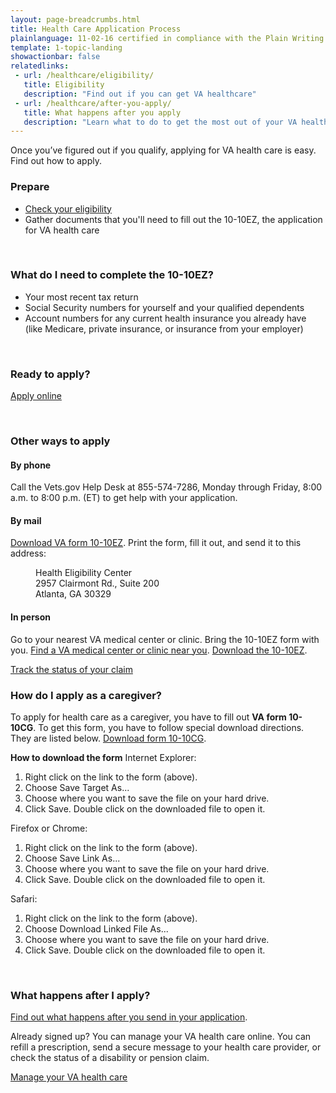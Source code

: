 ```yaml
---
layout: page-breadcrumbs.html
title: Health Care Application Process
plainlanguage: 11-02-16 certified in compliance with the Plain Writing Act
template: 1-topic-landing
showactionbar: false
relatedlinks:
 - url: /healthcare/eligibility/
   title: Eligibility
   description: "Find out if you can get VA healthcare"
 - url: /healthcare/after-you-apply/
   title: What happens after you apply
   description: "Learn what to do to get the most out of your VA health care"
---
```


Once you’ve figured out if you qualify, applying for VA health care is easy. Find out how to apply.

### Prepare
- [Check your eligibility](/healthcare/eligibility/)
- Gather documents that you'll need to fill out the 10-10EZ, the application for VA health care

<div markdown="0"><br></div>

<div class="call-out" markdown="1">

### What do I need to complete the 10-10EZ?

- Your most recent tax return
- Social Security numbers for yourself and your qualified dependents
- Account numbers for any current health insurance you already have (like Medicare, private insurance, or insurance from your employer)

</div>

<div markdown="0"><br></div>

### Ready to apply?

<a class="usa-button-primary va-button-primary" href="/healthcare/apply/application/introduction">Apply online</a>

<div markdown="0"><br></div>

### Other ways to apply

#### By phone

Call the Vets.gov Help Desk at 855-574-7286, Monday through Friday, 8:00 a.m. to 8:00 p.m. (ET) to get help with your application.

#### By mail

[Download VA form 10-10EZ](http://www.va.gov/vaforms/medical/pdf/1010EZ-fillable.pdf). Print the form, fill it out, and send it to this address:

<dl class="va-address-block">
<dd>Health Eligibility Center</dd>
<dd>2957 Clairmont Rd., Suite 200</dd>
<dd>Atlanta, GA 30329</dd>
</dl>

#### In person

Go to your nearest VA medical center or clinic. Bring the 10-10EZ form with you.
[Find a VA medical center or clinic near you](/facilities).
[Download the 10-10EZ](http://www.va.gov/vaforms/medical/pdf/1010EZ-fillable.pdf).

<a class="usa-button-primary" href="http://www.google.com">Track the status of your claim</a>

### How do I apply as a caregiver?

To apply for health care as a caregiver, you have to fill out **VA form 10-10CG**. To get this form, you have to follow special download directions.  They are listed below. 
[Download form 10-10CG](/healthcare/forms/vha-10-10CG.pdf). 

**How to download the form**
Internet Explorer:
1. Right click on the link to the form (above).
2. Choose Save Target As...
3. Choose where you want to save the file on your hard drive.
4. Click Save.
Double click on the downloaded file to open it.

Firefox or Chrome:
1. Right click on the link to the form (above).
2. Choose Save Link As...
3. Choose where you want to save the file on your hard drive.
4. Click Save.
Double click on the downloaded file to open it.

Safari:
1. Right click on the link to the form (above).
2. Choose Download Linked File As...
3. Choose where you want to save the file on your hard drive.
4. Click Save.
Double click on the downloaded file to open it.

<div markdown="0"><br></div>

### What happens after I apply?

[Find out what happens after you send in your application](/healthcare/after-you-apply).

Already signed up? You can manage your VA health care online. You can refill a prescription, send a secure message to your health care provider, or check the status of a disability or pension claim. 

<a class="usa-button-primary" href="/healthcare/prescriptions/">Manage your VA health care</a>

<div markdown="0"><br></div>
